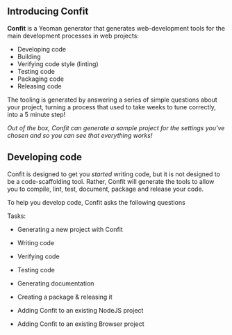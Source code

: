 ## Introducing **Confit**

**Confit** is a Yeoman generator that generates web-development tools for the main development processes in web projects:

- Developing code
- Building
- Verifying code style (linting)
- Testing code
- Packaging code
- Releasing code

The tooling is generated by answering a series of simple questions about your project, turning a process that used to take weeks to
tune correctly, into a 5 minute step!
 
*Out of the box, Confit can generate a sample project for the settings you've chosen and so you can see that everything works!*

## Developing code

Confit is designed to get you *started* writing code, but it is not designed to be a code-scaffolding tool. Rather,
Confit will generate the tools to allow you to compile, lint, test, document, package and release your code.

To help you develop code, Confit asks the following questions


Tasks:
- Generating a new project with Confit
- Writing code
- Verifying code
- Testing code
- Generating documentation
- Creating a package & releasing it

- Adding Confit to an existing NodeJS project
- Adding Confit to an existing Browser project

